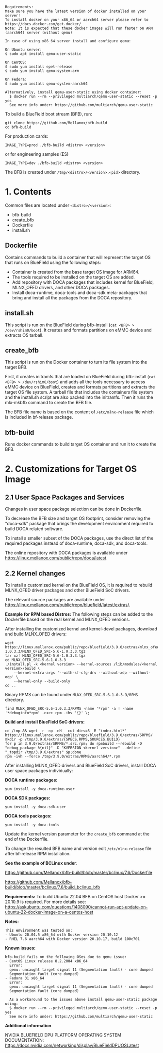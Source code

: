 ```
Requirements:
Make sure you have the latest version of docker installed on your server!
To install docker on your x86_64 or aarch64 server please refer to https://docs.docker.com/get-docker/
Note: It is expected that these docker images will run faster on ARM (aarch64) server (without qemu)

In case of using x86_64 server install and configure qemu:

On Ubuntu server:
$ sudo apt install qemu-user-static

On CentOS:
$ sudo yum install epel-release
$ sudo yum install qemu-system-arm

On Fedora:
$ sudo yum install qemu-system-aarch64

Alternatively, install qemu-user-static using docker container:
  $ docker run --rm --privileged multiarch/qemu-user-static --reset -p yes
  See more info under: https://github.com/multiarch/qemu-user-static

```

To build a BlueField boot stream (BFB), run:

```
git clone https://github.com/Mellanox/bfb-build
cd bfb-build
```

For production cards:
````
IMAGE_TYPE=prod ./bfb-build <distro> <version>
````

or for engineering samples (ES)

````
IMAGE_TYPE=dev ./bfb-build <distro> <version>
````

The BFB is created under `/tmp/<distro>/<version>.<pid>` directory.


# 1. Contents

Common files are located under `<distro>/<version>`:
- bfb-build
- create_bfb
- Dockerfile
- install.sh

## Dockerfile
Contains commands to build a container that will represent the target OS that
runs on BlueField using the following steps:
- Container is created from the base target OS image for ARM64.
- The tools required to be installed on the target OS are added.
- Add repository with DOCA packages that includes kernel for BlueField,
  MLNX_OFED drivers, and other DOCA packages.
- Install doca-runtime, doca-tools and doca-sdk meta-packages that bring and
  install all the packages from the DOCA repository.

## install.sh
This script is run on the BlueField during bfb-install (`cat <BFB> > /dev/rshim0/boot`).
It creates and formats partitions on eMMC device and extracts OS tarball.

## create_bfb
This script is run on the Docker container to turn its file system into the target
BFB.

First, it creates initramfs that are loaded on BlueField during bfb-install
(`cat <BFB> > /dev/rshim0/boot`) and adds all the tools necessary to access eMMC
device on BlueField, creates and formats partitions and extracts the target OS
file system. A tarball file that includes the containers file system and
the install.sh script are also packed into the initramfs.
Then it runs the mlx-mkbfb command to create the BFB file.

The BFB file name is based on the content of `/etc/mlnx-release` file which is
included in bf-release package.

## bfb-build
Runs docker commands to build target OS container and run it to create the BFB.


# 2. Customizations for Target OS Image
## 2.1 User Space Packages and Services
Changes in user space package selection can be done in Dockerfile.

To decrease the BFB size and target OS footprint, consider removing the "doca-sdk"
package that brings the development environment required to build DOCA related
software.

To install a smaller subset of the DOCA packages, use the direct list of the
required packages instead of doca-runtime, doca-sdk, and doca-tools.

The online repository with DOCA packages is available under
https://linux.mellanox.com/public/repo/doca/latest.

## 2.2 Kernel changes
To install a customized kernel on the BlueField OS, it is required to rebuild
MLNX_OFED driver packages and other BlueField SoC drivers.

The relevant source packages are available under
https://linux.mellanox.com/public/repo/bluefield/latest/extras/.


**Example for RPM based Distros:**
The following steps can be added to the Dockerfile based on the real kernel and
MLNX_OFED versions.

After installing the customized kernel and kernel-devel packages, download and
build MLNX_OFED drivers:

````
wget https://linux.mellanox.com/public/repo/bluefield/3.9.0/extras/mlnx_ofed/5.6-1.0.3.3/MLNX_OFED_SRC-5.6-1.0.3.3.tgz
tar xzf MLNX_OFED_SRC-5.6-1.0.3.3.tgz
cd MLNX_OFED_SRC-5.6-1.0.3.3
./install.pl -k <kernel version> --kernel-sources /lib/modules/<kernel version>/build \
	--kernel-extra-args '--with-sf-cfg-drv --without-xdp --without-odp' \
	--kernel-only --build-only
cd ..
````

Binary RPMS can be found under `MLNX_OFED_SRC-5.6-1.0.3.3/RPMS` directory.
````
find MLNX_OFED_SRC-5.6-1.0.3.3/RPMS -name '*rpm' -a ! -name '*debuginfo*rpm' -exec rpm -ihv '{}' \;
````

**Build and install BlueField SoC drivers:**

````
cd /tmp && wget -r -np -nH --cut-dirs=3 -R "index.html*" https://linux.mellanox.com/public/repo/bluefield/3.9.0/extras/SRPMS/
mkdir -p /tmp/3.9.0/extras/{SPECS,RPMS,SOURCES,BUILD}
for p in 3.9.0/extras/SRPMS/*.src.rpm; do rpmbuild --rebuild -D "debug_package %{nil}" -D "KVERSION <kernel version>" --define "_topdir /tmp/3.9.0/extras" $p;done
rpm -ivh --force /tmp/3.9.0/extras/RPMS/aarch64/*.rpm
````

After installing MLNX_OFED drivers and BlueField SoC drivers, install DOCA user
space packages individually:

**DOCA runtime packages:**

````
yum install -y doca-runtime-user
````

**DOCA SDK packages:**

````
yum install -y doca-sdk-user
````

**DOCA tools packages:**

````
yum install -y doca-tools
````

Update the kernel version parameter for the `create_bfb` command at the end of the
Dockerfile.

To change the resulted BFB name and version edit `/etc/mlnx-release` file after
bf-release RPM installation.

**See the example of BCLinux under:**

https://github.com/Mellanox/bfb-build/blob/master/bclinux/7.6/Dockerfile

https://github.com/Mellanox/bfb-build/blob/master/bclinux/7.6/build_bclinux_bfb

**Requirements:**
To build Ubuntu 22.04 BFB on CentOS host Docker >= 20.10.9 is required.
For more details see:
https://askubuntu.com/questions/1408090/cannot-run-apt-update-on-ubuntu-22-docker-image-on-a-centos-host

**Notes:**
```
This environment was tested on:
- Ubuntu 20.04.5 x86_64 with Docker version 20.10.12
- RHEL 7.6 aarch64 with Docker version 20.10.17, build 100c701
```

**Known issues:**
```
bfb-build fails on the following OSes due to qemu issue:
- CentOS Linux release 8.2.2004 x86_64
  Error:
  qemu: uncaught target signal 11 (Segmentation fault) - core dumped
  Segmentation fault (core dumped)
- Fedora 31 x86_64
  Error:
  qemu: uncaught target signal 11 (Segmentation fault) - core dumped
  Segmentation fault (core dumped)

  As a workaround to the issues above install qemu-user-static package using:
  $ docker run --rm --privileged multiarch/qemu-user-static --reset -p yes
  See more info under: https://github.com/multiarch/qemu-user-static
```

**Additional information**

NVIDIA BLUEFIELD DPU PLATFORM OPERATING SYSTEM DOCUMENTATION: https://docs.nvidia.com/networking/display/BlueFieldDPUOSLatest
